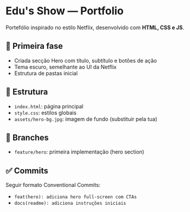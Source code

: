 # Edu's Show — Portfolio

Portefólio inspirado no estilo Netflix, desenvolvido com **HTML, CSS e JS**.

## 🚀 Primeira fase
- Criada secção Hero com título, subtítulo e botões de ação
- Tema escuro, semelhante ao UI da Netflix
- Estrutura de pastas inicial

## 📂 Estrutura
- `index.html`: página principal
- `style.css`: estilos globais
- `assets/hero-bg.jpg`: imagem de fundo (substituir pela tua)

## 🔀 Branches
- `feature/hero`: primeira implementação (hero section)

## ✅ Commits
Seguir formato Conventional Commits:
- `feat(hero): adiciona hero full-screen com CTAs`
- `docs(readme): adiciona instruções iniciais`
